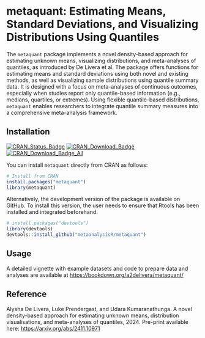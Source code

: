# metaquant: Estimating Means, Standard Deviations, and Visualizing Distributions Using Quantiles

The `metaquant` package implements a novel density-based approach for estimating unknown means, visualizing distributions, and meta-analyses of quantiles, as introduced by De Livera et al. The package offers functions for estimating means and standard deviations using both novel and existing methods, as well as visualizing sample distributions using quantile summary data. It is designed with a focus on meta-analyses of continuous outcomes, especially when studies report only quantile-based information (e.g., medians, quartiles, or extremes). Using flexible quantile-based distributions, `metaquant` enables researchers to integrate quantile summary measures into a comprehensive meta-analysis framework.

## Installation

[![CRAN_Status_Badge](https://badges.cranchecks.info/worst/metaquant.svg)](https://cran.r-project.org/package=metaquant)
[![CRAN_Download_Badge](https://cranlogs.r-pkg.org/badges/metaquant)](https://cran.r-project.org/package=metaquant)
[![CRAN_Download_Badge_All](https://cranlogs.r-pkg.org/badges/grand-total/metaquant)](https://cran.r-project.org/package=metaquant)

You can install  `metaquant` directly from CRAN as follows:
```R
# Install from CRAN
install.packages("metaquant")
library(metaquant)
```
Alternatively, the development version of the package is available on GitHub. To install this version, the user needs to ensure that Rtools has been installed and integrated beforehand.

```R
# install.packages("devtools")
library(devtools)
devtools::install_github("metaanalysisR/metaquant")
```
## Usage

A detailed vignette with example datasets and code to prepare data and analyses are available at <https://bookdown.org/a2delivera/metaquant/>

## Reference

Alysha De Livera, Luke Prendergast, and Udara Kumaranathunga. A novel density-based approach for estimating unknown means, distribution visualisations, and meta-analyses of quantiles, 2024. Pre-print available here: https://arxiv.org/abs/2411.10971 

